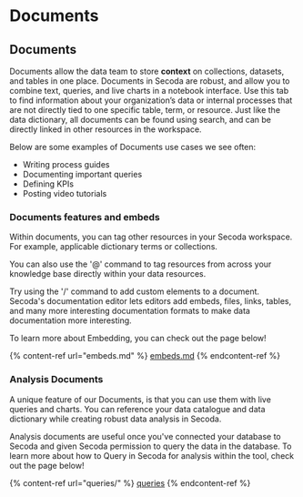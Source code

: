 # Documents

## Documents

Documents allow the data team to store **context** on collections, datasets, and tables in one place. Documents in Secoda are robust, and allow you to combine text, queries, and live charts in a notebook interface. Use this tab to find information about your organization’s data or internal processes that are not directly tied to one specific table, term, or resource. Just like the data dictionary, all documents can be found using search, and can be directly linked in other resources in the workspace.

Below are some examples of Documents use cases we see often:

* Writing process guides
* Documenting important queries
* Defining KPIs
* Posting video tutorials

### Documents features and embeds

Within documents, you can tag other resources in your Secoda workspace. For example, applicable dictionary terms or collections.&#x20;

You can also use the '@' command to tag resources from across your knowledge base directly within your data resources.

Try using the '/' command to add custom elements to a document. Secoda's documentation editor lets editors add embeds, files, links, tables, and many more interesting documentation formats to make data documentation more interesting.

To learn more about Embedding, you can check out the page below!

{% content-ref url="embeds.md" %}
[embeds.md](embeds.md)
{% endcontent-ref %}

### Analysis Documents

A unique feature of our Documents, is that you can use them with live queries and charts. You can reference your data catalogue and data dictionary while creating robust data analysis in Secoda.&#x20;

Analysis documents are useful once you've connected your database to Secoda and given Secoda permission to query the data in the database. To learn more about how to Query in Secoda for analysis within the tool, check out the page below!

{% content-ref url="queries/" %}
[queries](queries/)
{% endcontent-ref %}

